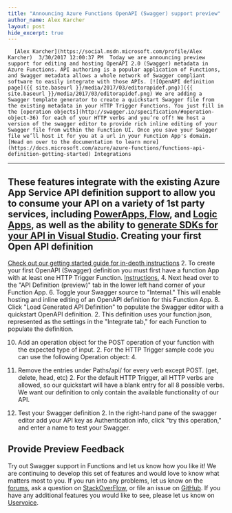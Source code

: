 ```yaml
---
title: "Announcing Azure Functions OpenAPI (Swagger) support preview"
author_name: Alex Karcher
layout: post
hide_excerpt: true
---
```

      [Alex Karcher](https://social.msdn.microsoft.com/profile/Alex Karcher)  3/30/2017 12:00:37 PM  Today we are announcing preview support for editing and hosting OpenAPI 2.0 (Swagger) metadata in Azure Functions. API authoring is a popular application of Functions, and Swagger metadata allows a whole network of Swagger compliant software to easily integrate with those APIs. [![OpenAPI definition page]({{ site.baseurl }}/media/2017/03/editorapidef.png)]({{ site.baseurl }}/media/2017/03/editorapidef.png) We are adding a Swagger template generator to create a quickstart Swagger file from the existing metadata in your HTTP Trigger Functions. You just fill in the [operation objects](http://swagger.io/specification/#operation-object-36) for each of your HTTP verbs and you’re off! We host a version of the swagger editor to provide rich inline editing of your Swagger file from within the Function UI. Once you save your Swagger file we’ll host it for you at a url in your Function App's domain. [Head on over to the documentation to learn more](https://docs.microsoft.com/azure/azure-functions/functions-api-definition-getting-started) Integrations
------------

 These features integrate with the existing Azure App Service API definition support to allow you to consume your API on a variety of 1st party services, including [PowerApps, Flow](https://blogs.msdn.microsoft.com/appserviceteam/2017/02/23/making-your-apis-available-to-powerapps-and-microsoft-flow/), and [Logic Apps](https://docs.microsoft.com/en-us/azure/logic-apps/logic-apps-create-api-app), as well as the ability to [generate SDKs for your API in Visual Studio](https://docs.microsoft.com/en-us/azure/app-service-api/app-service-api-dotnet-get-started#a-idcodegena-generate-client-code-for-the-data-tier). Creating your first Open API definition
---------------------------------------

 [Check out our getting started guide for in-depth instructions](https://docs.microsoft.com/en-us/azure/azure-functions/functions-api-definition-getting-started)  2. To create your first OpenAPI (Swagger) definition you must first have a function App with at least one HTTP Trigger Function. [Instructions.](https://docs.microsoft.com/en-us/azure/azure-functions/functions-create-first-azure-function)
 4. Next head over to the "API Definition (preview)" tab in the lower left hand corner of your Function App.
 6. Toggle your Swagger source to "Internal." This will enable hosting and inline editing of an OpenAPI definition for this Function App.
 8. Click "Load Generated API Definition" to populate the Swagger editor with a quickstart OpenAPI definition. 
	 2. This definition uses your function.json, represented as the settings in the "Integrate tab," for each Function to populate the definition.
	  
 10. Add an operation object for the POST operation of your function with the expected type of input. 
	 2. For the HTTP Trigger sample code you can use the following Operation object:
	 4. 
	  
 12. Remove the entries under Paths/api/<yourFunctionName> for every verb except POST. (get, delete, head, etc) 
	 2. For the default HTTP Trigger, all HTTP verbs are allowed, so our quickstart will have a blank entry for all 8 possible verbs. We want our definition to only contain the available functionality of our API.
	  
 14. Test your Swagger definition 
	 2. In the right-hand pane of the swagger editor add your API key as Authentication info, click "try this operation," and enter a name to test your Swagger.
	  
  Provide Preview Feedback
------------------------

 Try out Swagger support in Functions and let us know how you like it! We are continuing to develop this set of features and would love to know what matters most to you. If you run into any problems, let us know on the [forums](https://social.msdn.microsoft.com/Forums/en-US/home?forum=AzureFunctions), ask a question on [StackOverFlow](http://stackoverflow.com/questions/tagged/azure-functions), or file an issue on [GitHub](https://github.com/Azure/Azure-Functions). If you have any additional features you would like to see, please let us know on [Uservoice](https://feedback.azure.com/forums/355860-azure-functions/filters/top).     